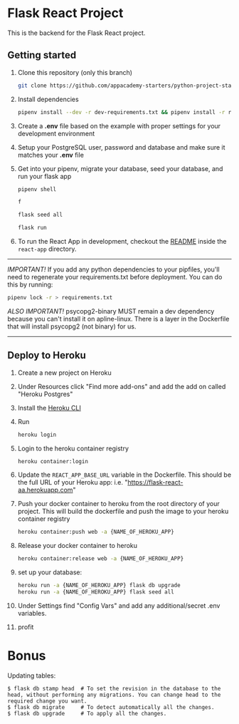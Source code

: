 # Flask React Project

This is the backend for the Flask React project.

## Getting started

1. Clone this repository (only this branch)

   ```bash
   git clone https://github.com/appacademy-starters/python-project-starter.git
   ```

2. Install dependencies

   ```bash
   pipenv install --dev -r dev-requirements.txt && pipenv install -r requirements.txt
   ```

3. Create a **.env** file based on the example with proper settings for your
   development environment
4. Setup your PostgreSQL user, password and database and make sure it matches your **.env** file

5. Get into your pipenv, migrate your database, seed your database, and run your flask app

   ```bash
   pipenv shell
   ```

   ```bash
   f
   ```

   ```bash
   flask seed all
   ```

   ```bash
   flask run
   ```

6. To run the React App in development, checkout the [README](./react-app/README.md) inside the `react-app` directory.

---

_IMPORTANT!_
If you add any python dependencies to your pipfiles, you'll need to regenerate your requirements.txt before deployment.
You can do this by running:

```bash
pipenv lock -r > requirements.txt
```

_ALSO IMPORTANT!_
psycopg2-binary MUST remain a dev dependency because you can't install it on apline-linux.
There is a layer in the Dockerfile that will install psycopg2 (not binary) for us.

---

## Deploy to Heroku

1. Create a new project on Heroku
2. Under Resources click "Find more add-ons" and add the add on called "Heroku Postgres"
3. Install the [Heroku CLI](https://devcenter.heroku.com/articles/heroku-command-line)
4. Run

   ```bash
   heroku login
   ```

5. Login to the heroku container registry

   ```bash
   heroku container:login
   ```

6. Update the `REACT_APP_BASE_URL` variable in the Dockerfile.
   This should be the full URL of your Heroku app: i.e. "https://flask-react-aa.herokuapp.com"
7. Push your docker container to heroku from the root directory of your project.
   This will build the dockerfile and push the image to your heroku container registry

   ```bash
   heroku container:push web -a {NAME_OF_HEROKU_APP}
   ```

8. Release your docker container to heroku

   ```bash
   heroku container:release web -a {NAME_OF_HEROKU_APP}
   ```

9. set up your database:

   ```bash
   heroku run -a {NAME_OF_HEROKU_APP} flask db upgrade
   heroku run -a {NAME_OF_HEROKU_APP} flask seed all
   ```

10. Under Settings find "Config Vars" and add any additional/secret .env variables.

11. profit

# Bonus

Updating tables:

```shell
$ flask db stamp head  # To set the revision in the database to the head, without performing any migrations. You can change head to the required change you want.
$ flask db migrate     # To detect automatically all the changes.
$ flask db upgrade     # To apply all the changes.
```
